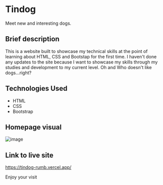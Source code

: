 # Tindog

Meet new and interesting dogs.
	
## Brief description
This is a website built to showcase my technical skills at the point of learning about HTML, CSS and Bootstap for the first time.
I haven't done any updates to the site because I want to showcase my skills through my studies and development to my current level. Oh and Who doesn't like dogs...right?

## Technologies Used

* HTML
* CSS
* Bootstrap
	
## Homepage visual

![image](https://user-images.githubusercontent.com/124366412/224021185-28f175b2-f3d3-4778-9b37-27b05b0981be.png)
	
## Link to live site
https://tindog-rumb.vercel.app/

Enjoy your visit
